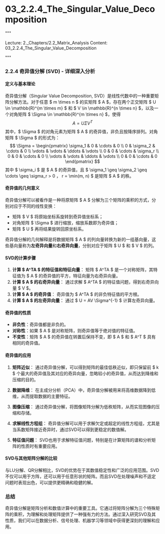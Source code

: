 # 03_2.2.4_The_Singular_Value_Decomposition

"""

Lecture: 2._Chapters/2.2_Matrix_Analysis
Content: 03_2.2.4_The_Singular_Value_Decomposition

"""

### 2.2.4 奇异值分解 (SVD) - 详细深入分析

#### 定义与基本理论
奇异值分解（Singular Value Decomposition, SVD）是线性代数中的一种重要矩阵分解方法。对于任意 $ m \times n $ 的实矩阵 $ A $，存在两个正交矩阵 $ U \in \mathbb{R}^{m \times m} $ 和 $ V \in \mathbb{R}^{n \times n} $，以及一个对角矩阵 $ \Sigma \in \mathbb{R}^{m \times n} $，使得
$$ A = U \Sigma V^T $$
其中，$ \Sigma $ 的对角元素为矩阵 $ A $ 的奇异值，非负且按降序排列。对角矩阵 $ \Sigma $ 的形式为：
$$ \Sigma = \begin{pmatrix}
\sigma_1 & 0 & \cdots & 0 \\
0 & \sigma_2 & \cdots & 0 \\
\vdots & \vdots & \ddots & \vdots \\
0 & 0 & \cdots & \sigma_r \\
0 & 0 & \cdots & 0 \\
\vdots & \vdots & \ddots & \vdots \\
0 & 0 & \cdots & 0
\end{pmatrix} $$
其中 $ \sigma_i $ 是 $ A $ 的奇异值，且 $ \sigma_1 \geq \sigma_2 \geq \cdots \geq \sigma_r > 0 $，$ r = \min(m, n) $ 是矩阵 $ A $ 的秩。

#### 奇异值的几何意义
奇异值分解可以被看作是一种将原矩阵 $ A $ 分解为三个矩阵的乘积的方式，分别对应于不同的线性变换：
- 矩阵 $ V $ 将原始坐标系旋转到奇异值坐标系；
- 对角矩阵 $ \Sigma $ 进行缩放，缩放系数即为奇异值；
- 矩阵 $ U $ 再将结果旋转回原坐标系。

奇异值分解的几何解释是将数据矩阵 $ A $ 的列向量转换为新的一组基向量，这些基向量称为**左奇异向量**和**右奇异向量**，分别对应于矩阵 $ U $ 和 $ V $ 的列。

#### SVD的计算步骤
1. **计算 $ A^TA $ 的特征值和特征向量**：
   矩阵 $ A^TA $ 是一个对称矩阵，其特征值为 $ A $ 的奇异值的平方，特征向量为右奇异向量。
2. **计算 $ A $ 的右奇异向量**：
   通过求解 $ A^TA $ 的特征值问题，得到右奇异向量 $ V $。
3. **计算 $ A $ 的奇异值**：
   奇异值为 $ A^TA $ 的非负特征值的平方根。
4. **计算 $ A $ 的左奇异向量**：
   通过 $ U = AV \Sigma^{-1} $ 计算左奇异向量。

#### 奇异值的性质
- **非负性**：奇异值都是非负的。
- **对称性**：如果 $ A $ 是对称矩阵，则奇异值等于绝对值的特征值。
- **不变性**：矩阵 $ A $ 的奇异值在转置后保持不变，即 $ A $ 和 $ A^T $ 具有相同的奇异值。

#### 奇异值的应用
1. **矩阵近似**：
   通过奇异值分解，可以得到矩阵的最佳低秩近似，即只保留前 $ k $ 个最大的奇异值及其对应的奇异向量，忽略较小的奇异值，从而达到降维和压缩的目的。

2. **数据降维**：
   在主成分分析（PCA）中，奇异值分解被用来将高维数据降到低维，从而提取数据的主要特征。

3. **图像压缩**：
   通过奇异值分解，将图像矩阵分解为低秩矩阵，从而实现图像的压缩和存储。

4. **求解线性方程组**：
   奇异值分解可以用于求解欠定或超定的线性方程组，尤其是当系数矩阵接近奇异时，通过SVD可以得到更稳定的数值解。

5. **特征值问题**：
   SVD也用于求解特征值问题，特别是在计算矩阵的谱和分析矩阵的性质时有重要应用。

#### SVD与其他矩阵分解的比较
与LU分解、QR分解相比，SVD的优势在于其数值稳定性和广泛的应用范围。SVD不仅可以用于方阵，还可以用于任意形状的矩阵。而且SVD在处理噪声和不适定问题时表现出色，可以提供更精确和稳健的解。

### 总结
奇异值分解是矩阵分析和数值计算中的重要工具。它通过将矩阵分解为三个特殊矩阵的乘积，为理解和处理矩阵提供了一种强有力的方法。通过深入研究SVD及其性质，我们可以在数据分析、信号处理、机器学习等领域中获得更深刻的理解和应用。